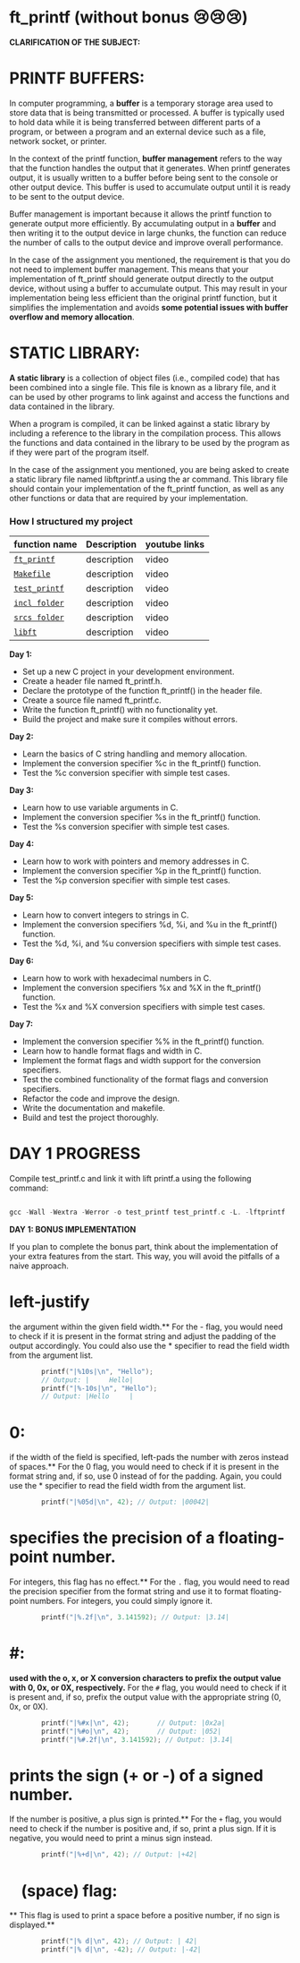 # ft_printf (without bonus 😢😢😢)

**CLARIFICATION OF THE SUBJECT:**

# PRINTF BUFFERS:

In computer programming, a **buffer** is a temporary storage area used to store data that is being transmitted or processed. A buffer is typically used to hold data while it is being transferred between different parts of a program, or between a program and an external device such as a file, network socket, or printer.

In the context of the printf function, **buffer management** refers to the way that the function handles the output that it generates. When printf generates output, it is usually written to a buffer before being sent to the console or other output device. This buffer is used to accumulate output until it is ready to be sent to the output device.

Buffer management is important because it allows the printf function to generate output more efficiently. By accumulating output in a **buffer** and then writing it to the output device in large chunks, the function can reduce the number of calls to the output device and improve overall performance.

In the case of the assignment you mentioned, the requirement is that you do not need to implement buffer management. This means that your implementation of ft_printf should generate output directly to the output device, without using a buffer to accumulate output. This may result in your implementation being less efficient than the original printf function, but it simplifies the implementation and avoids **some potential issues with buffer overflow and memory allocation**.

# STATIC  LIBRARY:

**A static library** is a collection of object files (i.e., compiled code) that has been combined into a single file. This file is known as a library file, and it can be used by other programs to link against and access the functions and data contained in the library.

When a program is compiled, it can be linked against a static library by including a reference to the library in the compilation process. This allows the functions and data contained in the library to be used by the program as if they were part of the program itself.

In the case of the assignment you mentioned, you are being asked to create a static library file named libftprintf.a using the ar command. This library file should contain your implementation of the ft_printf function, as well as any other functions or data that are required by your implementation.

  ### How I structured my project
| function name | Description | youtube links |
 | ----------------------------- | ------------------------------------------------- | ------------------------------------------------------- |
   | [`ft_printf`](https://github.com/alessiotucci/ft_printf/blob/master/ft_printf.c) | description | video|
 | [`Makefile`](https://github.com/alessiotucci/ft_printf/blob/master/Makefile) | description | video|
 | [`test_printf`](https://github.com/alessiotucci/ft_printf/blob/master/test_printf.c) | description | video|
  | [`incl folder`](https://github.com/alessiotucci/ft_printf/blob/master/incl) | description | video| 
   | [`srcs folder`](https://github.com/alessiotucci/ft_printf/blob/master/srcs) | description | video| 
   | [`libft`](https://github.com/alessiotucci/libft_42) | description | video|
   
   
   
   **Day 1:**



* Set up a new C project in your development environment.
* Create a header file named ft_printf.h.
* Declare the prototype of the function ft_printf() in the header file.
* Create a source file named ft_printf.c.
* Write the function ft_printf() with no functionality yet.
* Build the project and make sure it compiles without errors.

**Day 2:**



* Learn the basics of C string handling and memory allocation.
* Implement the conversion specifier %c in the ft_printf() function.
* Test the %c conversion specifier with simple test cases.

**Day 3:**



* Learn how to use variable arguments in C.
* Implement the conversion specifier %s in the ft_printf() function.
* Test the %s conversion specifier with simple test cases.

**Day 4:**



* Learn how to work with pointers and memory addresses in C.
* Implement the conversion specifier %p in the ft_printf() function.
* Test the %p conversion specifier with simple test cases.

**Day 5:**



* Learn how to convert integers to strings in C.
* Implement the conversion specifiers %d, %i, and %u in the ft_printf() function.
* Test the %d, %i, and %u conversion specifiers with simple test cases.

**Day 6:**



* Learn how to work with hexadecimal numbers in C.
* Implement the conversion specifiers %x and %X in the ft_printf() function.
* Test the %x and %X conversion specifiers with simple test cases.

**Day 7:**



* Implement the conversion specifier %% in the ft_printf() function.
* Learn how to handle format flags and width in C.
* Implement the format flags and width support for the conversion specifiers.
* Test the combined functionality of the format flags and conversion specifiers.
* Refactor the code and improve the design.
* Write the documentation and makefile.
* Build and test the project thoroughly.

 # **DAY 1 PROGRESS**

Compile test_printf.c and link it with lift printf.a using the following command:


```C

gcc -Wall -Wextra -Werror -o test_printf test_printf.c -L. -lftprintf

```

**DAY 1: BONUS IMPLEMENTATION**

If you plan to complete the bonus part, think about the implementation of your extra features from the start. This way, you will avoid the pitfalls of a naive approach.


   # left-justify
   the argument within the given field width.**
For the - flag, you would need to check if it is present in the format string and adjust the padding of the output accordingly. You could also use the * specifier to read the field width from the argument list.
```C
        printf("|%10s|\n", "Hello");
        // Output: |     Hello|
        printf("|%-10s|\n", "Hello");
        // Output: |Hello     |
```
# 0: 
if the width of the field is specified, left-pads the number with zeros instead of spaces.** 
For the 0 flag,
you would need to check if it is present in the format string and, if so, use 0 instead of for the padding. Again, you could use the * specifier to read the field width from the argument list.


```C
        printf("|%05d|\n", 42); // Output: |00042|
```
# specifies the precision of a floating-point number. 
For integers, this flag has no effect.**
  For the `.` flag,
 you would need to read the precision specifier from the format string and use it to format floating-point numbers. For integers, you could simply ignore it.
```C
        printf("|%.2f|\n", 3.141592); // Output: |3.14|
```
#  #:
 **used with the o, x, or X conversion characters to prefix the output value with 0, 0x, or 0X, respectively.**
For the `#` flag,
you would need to check if it is present and, if so, prefix the output value with the appropriate string (0, 0x, or 0X).
```C
        printf("|%#x|\n", 42);       // Output: |0x2a|
        printf("|%#o|\n", 42);       // Output: |052|
        printf("|%#.2f|\n", 3.141592); // Output: |3.14|
```
# prints the sign (+ or -) of a signed number. 
If the number is positive, a plus sign is printed.**
For the `+` flag,
you would need to check if the number is positive and, if so, print a plus sign. If it is negative, you would need to print a minus sign instead.
```C
        printf("|%+d|\n", 42); // Output: |+42|
```
# **` `  (space) flag:**
** This flag is used to print a space before a positive number, if no sign is displayed.**
```C
        printf("|% d|\n", 42); // Output: | 42|
        printf("|% d|\n", -42); // Output: |-42|
``` 


  
